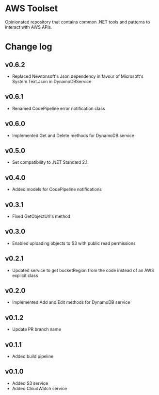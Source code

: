 # AWS Toolset
Opinionated repository that contains common .NET tools and patterns to interact with AWS APIs.

# Change log

## v0.6.2
* Replaced Newtonsoft's Json dependency in favour of Microsoft's  System.Text.Json in DynamoDBService

## v0.6.1
* Renamed CodePipeline error notification class

## v0.6.0
* Implemented Get and Delete methods for DynamoDB service

## v0.5.0
* Set compatibility to .NET Standard 2.1.

## v0.4.0
* Added models for CodePipeline notifications

## v0.3.1
* Fixed GetObjectUrl's method

## v0.3.0
* Enabled uploading objects to S3 with public read permissions

## v0.2.1
* Updated service to get bucketRegion from the code instead of an AWS explicit class

## v0.2.0
* Implemented Add and Edit methods for DynamoDB service

## v0.1.2
* Update PR branch name

## v0.1.1
* Added build pipeline

## v0.1.0
* Added S3 service
* Added CloudWatch service
